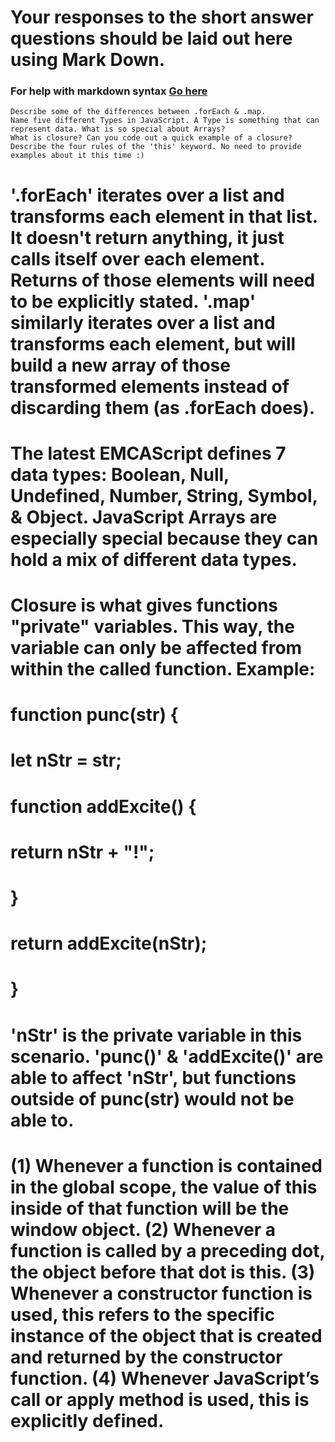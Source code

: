 # Your responses to the short answer questions should be laid out here using Mark Down.
### For help with markdown syntax [Go here](https://github.com/adam-p/markdown-here/wiki/Markdown-Cheatsheet)


    Describe some of the differences between .forEach & .map.
    Name five different Types in JavaScript. A Type is something that can represent data. What is so special about Arrays?
    What is closure? Can you code out a quick example of a closure?
    Describe the four rules of the 'this' keyword. No need to provide examples about it this time :)


# '.forEach' iterates over a list and transforms each element in that list. It doesn't return anything, it just calls itself over each element. Returns of those elements will need to be explicitly stated. '.map' similarly iterates over a list and transforms each element, but will build a new array of those transformed elements instead of discarding them (as .forEach does).

# The latest EMCAScript defines 7 data types: Boolean, Null, Undefined, Number, String, Symbol, & Object. JavaScript Arrays are especially special because they can hold a mix of different data types.

# Closure is what gives functions "private" variables. This way, the variable can only be affected from within the called function. Example:  
# function punc(str) {
#   let nStr = str;
#   function addExcite() {
#     return nStr + "!";
#   }
#   return addExcite(nStr);
# }
#
# 'nStr' is the private variable in this scenario. 'punc()' & 'addExcite()' are able to affect 'nStr', but functions outside of punc(str) would not be able to.

# (1) Whenever a function is contained in the global scope, the value of this inside of that function will be the window object. (2) Whenever a function is called by a preceding dot, the object before that dot is this. (3) Whenever a constructor function is used, this refers to the specific instance of the object that is created and returned by the constructor function. (4) Whenever JavaScript’s call or apply method is used, this is explicitly defined.
